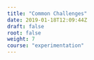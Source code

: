 ```yaml
---
title: "Common Challenges"
date: 2019-01-18T12:09:44Z
draft: false
root: false
weight: 7
course: "experimentation"
---
```


